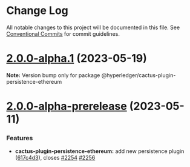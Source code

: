 # Change Log

All notable changes to this project will be documented in this file.
See [Conventional Commits](https://conventionalcommits.org) for commit guidelines.

# [2.0.0-alpha.1](https://github.com/hyperledger/cacti/compare/v2.0.0-alpha-prerelease...v2.0.0-alpha.1) (2023-05-19)

**Note:** Version bump only for package @hyperledger/cactus-plugin-persistence-ethereum

# [2.0.0-alpha-prerelease](https://github.com/hyperledger/cacti/compare/v1.2.0...v2.0.0-alpha-prerelease) (2023-05-11)

### Features

* **cactus-plugin-persistence-ethereum:** add new persistence plugin ([617c4d3](https://github.com/hyperledger/cactus/commit/617c4d38981b450de3777dfe7d26fbc32219aca5)), closes [#2254](https://github.com/hyperledger/cactus/issues/2254) [#2256](https://github.com/hyperledger/cactus/issues/2256)
